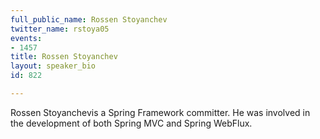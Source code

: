 ```yaml
---
full_public_name: Rossen Stoyanchev
twitter_name: rstoya05
events:
- 1457
title: Rossen Stoyanchev
layout: speaker_bio
id: 822

---
```

Rossen Stoyanchevis a Spring Framework committer. He was involved in the development of both Spring MVC and Spring WebFlux.
